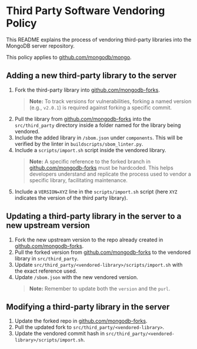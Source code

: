 # Third Party Software Vendoring Policy

This README explains the process of vendoring third-party libraries into the MongoDB server repository.

This policy applies to [github.com/mongodb/mongo](https://github.com/mongodb/mongo).

## Adding a new third-party library to the server

1. Fork the third-party library into [github.com/mongodb-forks](https://github.com/mongodb-forks).
    > **Note:** To track versions for vulnerabilities, forking a named version (e.g., `v2.0.1`) is required against forking a specific commit.
2. Pull the library from [github.com/mongodb-forks](https://github.com/mongodb-forks) into the `src/third_party` directory inside a folder named for the library being vendored.
3. Include the added library in `/sbom.json` under `components`. This will be verified by the linter in `buildscripts/sbom_linter.py`.
4. Include a `scripts/import.sh` script inside the vendored library.
    > **Note:** A specific reference to the forked branch in [github.com/mongodb-forks](https://github.com/mongodb-forks) must be hardcoded. This helps developers understand and replicate the process used to vendor a specific library, facilitating maintenance.
5. Include a `VERSION=XYZ` line in the `scripts/import.sh` script (here `XYZ` indicates the version of the third party library).

## Updating a third-party library in the server to a new upstream version

1. Fork the new upstream version to the repo already created in [github.com/mongodb-forks](https://github.com/mongodb-forks).
2. Pull the forked version from [github.com/mongodb-forks](https://github.com/mongodb-forks) to the vendored library in `src/third_party`.
3. Update `src/third_party/<vendored-library>/scripts/import.sh` with the exact reference used.
4. Update `/sbom.json` with the new vendored version.
    > **Note:** Remember to update both the `version` and the `purl`.

## Modifying a third-party library in the server

1. Update the forked repo in [github.com/mongodb-forks](https://github.com/mongodb-forks).
2. Pull the updated fork to `src/third_party/<vendored-library>`.
3. Update the vendored commit hash in `src/third_party/<vendored-library>/scripts/import.sh`.
